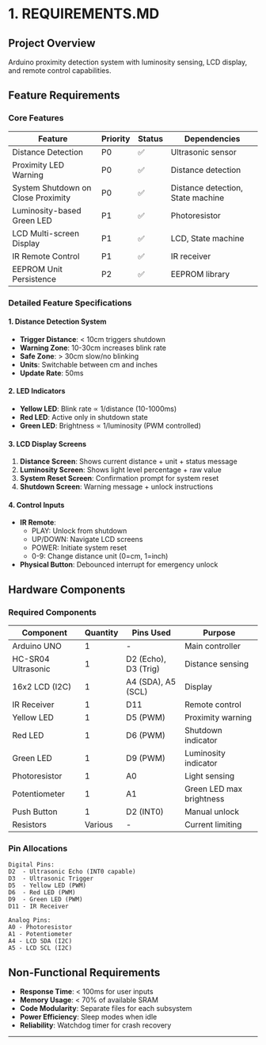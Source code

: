# 1. REQUIREMENTS.MD

## Project Overview
Arduino proximity detection system with luminosity sensing, LCD display, and remote control capabilities.

## Feature Requirements

### Core Features
| Feature | Priority | Status | Dependencies |
|---------|----------|--------|--------------|
| Distance Detection | P0 | ✅ | Ultrasonic sensor |
| Proximity LED Warning | P0 | ✅ | Distance detection |
| System Shutdown on Close Proximity | P0 | ✅ | Distance detection, State machine |
| Luminosity-based Green LED | P1 | ✅ | Photoresistor |
| LCD Multi-screen Display | P1 | ✅ | LCD, State machine |
| IR Remote Control | P1 | ✅ | IR receiver |
| EEPROM Unit Persistence | P2 | ✅ | EEPROM library |

### Detailed Feature Specifications

#### 1. Distance Detection System
- **Trigger Distance**: < 10cm triggers shutdown
- **Warning Zone**: 10-30cm increases blink rate
- **Safe Zone**: > 30cm slow/no blinking
- **Units**: Switchable between cm and inches
- **Update Rate**: 50ms

#### 2. LED Indicators
- **Yellow LED**: Blink rate ∝ 1/distance (10-1000ms)
- **Red LED**: Active only in shutdown state
- **Green LED**: Brightness ∝ 1/luminosity (PWM controlled)

#### 3. LCD Display Screens
1. **Distance Screen**: Shows current distance + unit + status message
2. **Luminosity Screen**: Shows light level percentage + raw value
3. **System Reset Screen**: Confirmation prompt for system reset
4. **Shutdown Screen**: Warning message + unlock instructions

#### 4. Control Inputs
- **IR Remote**:
  - PLAY: Unlock from shutdown
  - UP/DOWN: Navigate LCD screens
  - POWER: Initiate system reset
  - 0-9: Change distance unit (0=cm, 1=inch)
- **Physical Button**: Debounced interrupt for emergency unlock

## Hardware Components

### Required Components
| Component | Quantity | Pins Used | Purpose |
|-----------|----------|-----------|---------|
| Arduino UNO | 1 | - | Main controller |
| HC-SR04 Ultrasonic | 1 | D2 (Echo), D3 (Trig) | Distance sensing |
| 16x2 LCD (I2C) | 1 | A4 (SDA), A5 (SCL) | Display |
| IR Receiver | 1 | D11 | Remote control |
| Yellow LED | 1 | D5 (PWM) | Proximity warning |
| Red LED | 1 | D6 (PWM) | Shutdown indicator |
| Green LED | 1 | D9 (PWM) | Luminosity indicator |
| Photoresistor | 1 | A0 | Light sensing |
| Potentiometer | 1 | A1 | Green LED max brightness |
| Push Button | 1 | D2 (INT0) | Manual unlock |
| Resistors | Various | - | Current limiting |

### Pin Allocations
```
Digital Pins:
D2  - Ultrasonic Echo (INT0 capable)
D3  - Ultrasonic Trigger
D5  - Yellow LED (PWM)
D6  - Red LED (PWM)
D9  - Green LED (PWM)
D11 - IR Receiver

Analog Pins:
A0 - Photoresistor
A1 - Potentiometer
A4 - LCD SDA (I2C)
A5 - LCD SCL (I2C)
```

## Non-Functional Requirements
- **Response Time**: < 100ms for user inputs
- **Memory Usage**: < 70% of available SRAM
- **Code Modularity**: Separate files for each subsystem
- **Power Efficiency**: Sleep modes when idle
- **Reliability**: Watchdog timer for crash recovery

---